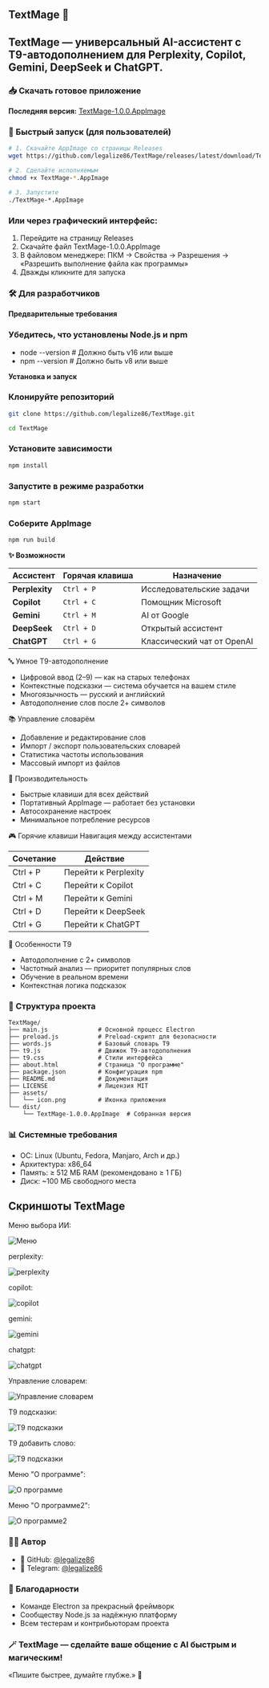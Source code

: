## TextMage 🔮
**TextMage** — универсальный AI-ассистент с T9-автодополнением для **Perplexity**, **Copilot**, **Gemini**, **DeepSeek** и **ChatGPT**.
---

### 📥 Скачать готовое приложение
**Последняя версия:** [TextMage-1.0.0.AppImage](https://github.com/legalize86/TextMage/releases/latest)

### 🚀 Быстрый запуск (для пользователей)
```bash
# 1. Скачайте AppImage со страницы Releases
wget https://github.com/legalize86/TextMage/releases/latest/download/TextMage-1.0.0.AppImage
```
```bash
# 2. Сделайте исполняемым
chmod +x TextMage-*.AppImage
```
```bash
# 3. Запустите
./TextMage-*.AppImage
```
### Или через графический интерфейс:

1. Перейдите на страницу Releases
2. Скачайте файл TextMage-1.0.0.AppImage
3. В файловом менеджере: ПКМ → Свойства → Разрешения → «Разрешить выполнение файла как программы»
4. Дважды кликните для запуска

### 🛠️ Для разработчиков
**Предварительные требования**
### Убедитесь, что установлены Node.js и npm
- node --version  # Должно быть v16 или выше
- npm --version   # Должно быть v8 или выше

**Установка и запуск**
### Клонируйте репозиторий
```bash
git clone https://github.com/legalize86/TextMage.git
```
```bash
cd TextMage
```
### Установите зависимости
```bash
npm install
```
### Запустите в режиме разработки
```bash
npm start
```
### Соберите AppImage
```bash
npm run build
```
**✨ Возможности**

| Ассистент      | Горячая клавиша | Назначение                 |
| -------------- | --------------- | -------------------------- |
| **Perplexity** | `Ctrl + P`      | Исследовательские задачи   |
| **Copilot**    | `Ctrl + C`      | Помощник Microsoft         |
| **Gemini**     | `Ctrl + M`      | AI от Google               |
| **DeepSeek**   | `Ctrl + D`      | Открытый ассистент         |
| **ChatGPT**    | `Ctrl + G`      | Классический чат от OpenAI |


🔤 Умное T9-автодополнение

- Цифровой ввод (2–9) — как на старых телефонах
- Контекстные подсказки — система обучается на вашем стиле
- Многоязычность — русский и английский
- Автодополнение слов после 2+ символов

📚 Управление словарём

- Добавление и редактирование слов
- Импорт / экспорт пользовательских словарей
- Статистика частоты использования
- Массовый импорт из файлов

🎯 Производительность

- Быстрые клавиши для всех действий
- Портативный AppImage — работает без установки
- Автосохранение настроек
- Минимальное потребление ресурсов

🎮 Горячие клавиши
Навигация между ассистентами

| Сочетание | Действие             |
| --------- | -------------------- |
| Ctrl + P  | Перейти к Perplexity |
| Ctrl + C  | Перейти к Copilot    |
| Ctrl + M  | Перейти к Gemini     |
| Ctrl + D  | Перейти к DeepSeek   |
| Ctrl + G  | Перейти к ChatGPT    |

🔮 Особенности T9

- Автодополнение с 2+ символов
- Частотный анализ — приоритет популярных слов
- Обучение в реальном времени
- Контекстная логика подсказок

### 📁 Структура проекта

```text
TextMage/
├── main.js              # Основной процесс Electron
├── preload.js           # Preload-скрипт для безопасности
├── words.js             # Базовый словарь T9
├── t9.js                # Движок T9-автодополнения
├── t9.css               # Стили интерфейса
├── about.html           # Страница "О программе"
├── package.json         # Конфигурация npm
├── README.md            # Документация
├── LICENSE              # Лицензия MIT
├── assets/
│   └── icon.png         # Иконка приложения
└── dist/
    └── TextMage-1.0.0.AppImage  # Собранная версия
```

### 📊 Системные требования

- ОС: Linux (Ubuntu, Fedora, Manjaro, Arch и др.)
- Архитектура: x86_64
- Память: ≥ 512 МБ RAM (рекомендовано ≥ 1 ГБ)
- Диск: ~100 МБ свободного места

## Скриншоты TextMage

Меню выбора ИИ:

![Меню](assets/screenshots/menu.png)

perplexity:

![perplexity](assets/screenshots/perplexity.png)

copilot:

![copilot](assets/screenshots/copilot.png)

gemini:

![gemini](assets/screenshots/gemini.png)

chatgpt:

![chatgpt](assets/screenshots/chatgpt.png)

Управление словарем:

![Управление словарем](assets/screenshots/dictionary_manager.png)

T9 подсказки:

![T9 подсказки](assets/screenshots/t9_top_bar.png)

T9 добавить слово:

![T9 подсказки](assets/screenshots/t9_add_word.png)

Меню "О программе":

![О программе](assets/screenshots/about.png)

Меню "О программе2":

![О программе2](assets/screenshots/about2.png)

### 👨‍💻 Автор

- 🔗 GitHub: [@legalize86](https://github.com/legalize86)
- 📲 Telegram: [@legalize86](https://t.me/legalize86)

### 🙏 Благодарности

- Команде Electron за прекрасный фреймворк
- Сообществу Node.js за надёжную платформу
- Всем тестерам и контрибьюторам проекта

### 🪄 TextMage — сделайте ваше общение с AI быстрым и магическим!

«Пишите быстрее, думайте глубже.» 🚀
